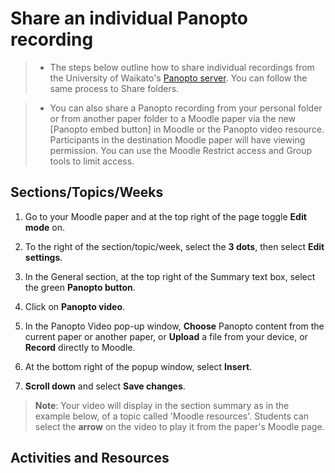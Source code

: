 # Share an individual Panopto recording

> - The steps below outline how to share individual recordings from the University of Waikato's [Panopto server](https://waikato.au.panopto.com/Panopto/Pages/Home.aspx). You can follow the same process to Share folders.

> - You can also share a Panopto recording from your personal folder or from another paper folder to a Moodle paper via the new [Panopto embed button] in Moodle or the Panopto video resource. Participants in the destination Moodle paper will have viewing permission. You can use the Moodle Restrict access and Group tools to limit access.

## Sections/Topics/Weeks

1. Go to your Moodle paper and at the top right of the page toggle **Edit mode** on.
   
3. To the right of the section/topic/week, select the **3 dots**, then select **Edit settings**.

4. In the General section, at the top right of the Summary text box, select the green **Panopto button**.

5. Click on **Panopto video**.

6. In the Panopto Video pop-up window, **Choose** Panopto content from the current paper or another paper, or **Upload** a file from your device, or **Record** directly to Moodle.

7. At the bottom right of the popup window, select **Insert**.

8. **Scroll down** and select **Save changes**.

> **Note**: Your video will display in the section summary as in the example below, of a topic called 'Moodle resources'. Students can select the **arrow** on the video to play it from the paper's Moodle page.

## Activities and Resources


      
